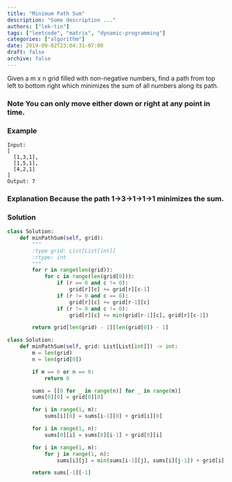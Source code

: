 ```yaml
---
title: "Minimum Path Sum"
description: "Some description ..."
authors: ["lek-tin"]
tags: ["leetcode", "matrix", "dynamic-programming"]
categories: ["algorithm"]
date: 2019-09-02T23:04:31-07:00
draft: false
archive: false
---
```

Given a m x n grid filled with non-negative numbers, find a path from top left to bottom right which minimizes the sum of all numbers along its path.

### Note You can only move either down or right at any point in time.

### Example
```
Input:
[
  [1,3,1],
  [1,5,1],
  [4,2,1]
]
Output: 7
```
### Explanation Because the path 1→3→1→1→1 minimizes the sum.
### Solution
```python
class Solution:
    def minPathSum(self, grid):
        """
        :type grid: List[List[int]]
        :rtype: int
        """
        for r in range(len(grid)):
            for c in range(len(grid[0])):
                if (r == 0 and c != 0):
                    grid[r][c] += grid[r][c-1]
                if (r != 0 and c == 0):
                    grid[r][c] += grid[r-1][c]
                if (r != 0 and c != 0):
                    grid[r][c] += min(grid[r-1][c], grid[r][c-1])

        return grid[len(grid) - 1][len(grid[0]) - 1]
```
```python
class Solution:
    def minPathSum(self, grid: List[List[int]]) -> int:
        m = len(grid)
        n = len(grid[0])

        if m == 0 or n == 0:
            return 0

        sums = [[0 for _ in range(n)] for _ in range(m)]
        sums[0][0] = grid[0][0]

        for i in range(1, m):
            sums[i][0] = sums[i-1][0] + grid[i][0]

        for i in range(1, n):
            sums[0][i] = sums[0][i-1] + grid[0][i]

        for i in range(1, m):
            for j in range(1, n):
                sums[i][j] = min(sums[i-1][j], sums[i][j-1]) + grid[i][j]

        return sums[-1][-1]
```